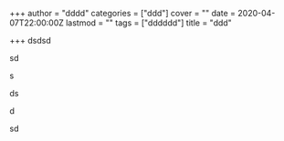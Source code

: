 +++
author = "dddd"
categories = ["ddd"]
cover = ""
date = 2020-04-07T22:00:00Z
lastmod = ""
tags = ["dddddd"]
title = "ddd"

+++
dsdsd

sd

s

ds

d

sd